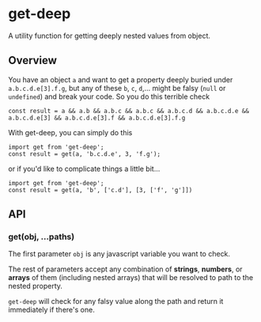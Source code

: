 # get-deep

A utility function for getting deeply nested values from object.

## Overview

You have an object `a` and want to get a property deeply buried under `a.b.c.d.e[3].f.g`, but any of these `b`, `c`, `d`,... might be falsy (`null` or `undefined`) and break your code. So you do this terrible check

```
const result = a && a.b && a.b.c && a.b.c && a.b.c.d && a.b.c.d.e && a.b.c.d.e[3] && a.b.c.d.e[3].f && a.b.c.d.e[3].f.g
```

With get-deep, you can simply do this

```
import get from 'get-deep';
const result = get(a, 'b.c.d.e', 3, 'f.g');
```

or if you'd like to complicate things a little bit...

```
import get from 'get-deep';
const result = get(a, 'b', ['c.d'], [3, ['f', 'g']])
```

## API

### get(obj, ...paths)

The first parameter `obj` is any javascript variable you want to check.

The rest of parameters accept any combination of **strings**, **numbers**, or **arrays** of them (including nested arrays) that will be resolved to path to the nested property.

`get-deep` will check for any falsy value along the path and return it immediately if there's one.

